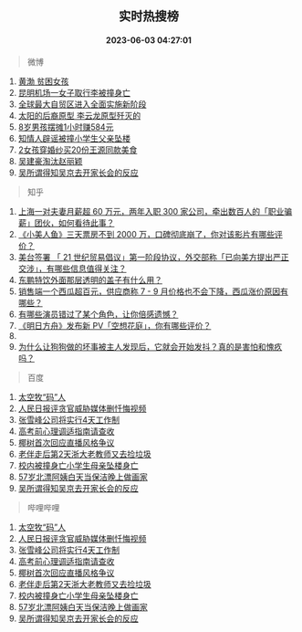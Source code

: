 <div align="center"><h2>实时热搜榜</h2><h4>2023-06-03 04:27:01</h4></div>

> 微博  

1. [黄渤 贫困女孩](https://s.weibo.com/weibo?q=%E9%BB%84%E6%B8%A4%20%E8%B4%AB%E5%9B%B0%E5%A5%B3%E5%AD%A9&t=31&band_rank=1&Refer=top)<br />
2. [昆明机场一女子取行李被撞身亡](https://s.weibo.com/weibo?q=%23%E6%98%86%E6%98%8E%E6%9C%BA%E5%9C%BA%E4%B8%80%E5%A5%B3%E5%AD%90%E5%8F%96%E8%A1%8C%E6%9D%8E%E8%A2%AB%E6%92%9E%E8%BA%AB%E4%BA%A1%23&t=31&band_rank=2&Refer=top)<br />
3. [全球最大自贸区进入全面实施新阶段](https://s.weibo.com/weibo?q=%23%E5%85%A8%E7%90%83%E6%9C%80%E5%A4%A7%E8%87%AA%E8%B4%B8%E5%8C%BA%E8%BF%9B%E5%85%A5%E5%85%A8%E9%9D%A2%E5%AE%9E%E6%96%BD%E6%96%B0%E9%98%B6%E6%AE%B5%23&t=31&band_rank=3&Refer=top)<br />
4. [太阳的后裔原型 李云龙原型歼灭的](https://s.weibo.com/weibo?q=%E5%A4%AA%E9%98%B3%E7%9A%84%E5%90%8E%E8%A3%94%E5%8E%9F%E5%9E%8B%20%E6%9D%8E%E4%BA%91%E9%BE%99%E5%8E%9F%E5%9E%8B%E6%AD%BC%E7%81%AD%E7%9A%84&t=31&band_rank=4&Refer=top)<br />
5. [8岁男孩摆摊1小时赚584元](https://s.weibo.com/weibo?q=%238%E5%B2%81%E7%94%B7%E5%AD%A9%E6%91%86%E6%91%8A1%E5%B0%8F%E6%97%B6%E8%B5%9A584%E5%85%83%23&t=31&band_rank=5&Refer=top)<br />
6. [知情人辟谣被撞小学生父亲坠楼](https://s.weibo.com/weibo?q=%23%E7%9F%A5%E6%83%85%E4%BA%BA%E8%BE%9F%E8%B0%A3%E8%A2%AB%E6%92%9E%E5%B0%8F%E5%AD%A6%E7%94%9F%E7%88%B6%E4%BA%B2%E5%9D%A0%E6%A5%BC%23&t=31&band_rank=6&Refer=top)<br />
7. [2女孩穿婚纱买20份王源同款美食](https://s.weibo.com/weibo?q=%232%E5%A5%B3%E5%AD%A9%E7%A9%BF%E5%A9%9A%E7%BA%B1%E4%B9%B020%E4%BB%BD%E7%8E%8B%E6%BA%90%E5%90%8C%E6%AC%BE%E7%BE%8E%E9%A3%9F%23&t=31&band_rank=7&Refer=top)<br />
8. [吴建豪淘汰赵丽颖](https://s.weibo.com/weibo?q=%23%E5%90%B4%E5%BB%BA%E8%B1%AA%E6%B7%98%E6%B1%B0%E8%B5%B5%E4%B8%BD%E9%A2%96%23&t=31&band_rank=8&Refer=top)<br />
9. [吴所谓得知吴京去开家长会的反应](https://s.weibo.com/weibo?q=%23%E5%90%B4%E6%89%80%E8%B0%93%E5%BE%97%E7%9F%A5%E5%90%B4%E4%BA%AC%E5%8E%BB%E5%BC%80%E5%AE%B6%E9%95%BF%E4%BC%9A%E7%9A%84%E5%8F%8D%E5%BA%94%23&t=31&band_rank=9&Refer=top)<br />

> 知乎  

1. [上海一对夫妻月薪超 60 万元，两年入职 300 家公司，牵出数百人的「职业骗薪」团伙，如何看待此事？](https://www.zhihu.com/question/604403306)<br />
2. [《小美人鱼》三天票房不到 2000 万，口碑彻底崩了，你对该影片有哪些评价？](https://www.zhihu.com/question/603592302)<br />
3. [美台签署 「 21 世纪贸易倡议」第一阶段协议，外交部称「已向美方提出严正交涉」，有哪些信息值得关注？](https://www.zhihu.com/question/604421093)<br />
4. [东鹏特饮外面那层透明的盖子有什么用？](https://www.zhihu.com/question/39324406)<br />
5. [销售端一个西瓜超百元，供应商称 7 - 9 月价格也不会下降，西瓜涨价原因有哪些？](https://www.zhihu.com/question/604403671)<br />
6. [有哪些演员错过了某个角色，让你倍感遗憾？](https://www.zhihu.com/question/41078046)<br />
7. [《明日方舟》发布新 PV「空想花庭」，你有哪些评价？](https://www.zhihu.com/question/604399669)<br />
8. []()<br />
9. [为什么让狗狗做的坏事被主人发现后，它就会开始发抖？真的是害怕和愧疚吗？](https://www.zhihu.com/question/602543843)<br />

> 百度  

1. [太空牧“码”人](https://www.baidu.com/s?wd=%E5%A4%AA%E7%A9%BA%E7%89%A7%E2%80%9C%E7%A0%81%E2%80%9D%E4%BA%BA&sa=fyb_news&rsv_dl=fyb_news)<br />
2. [人民日报评贪官威胁媒体删忏悔视频](https://www.baidu.com/s?wd=%E4%BA%BA%E6%B0%91%E6%97%A5%E6%8A%A5%E8%AF%84%E8%B4%AA%E5%AE%98%E5%A8%81%E8%83%81%E5%AA%92%E4%BD%93%E5%88%A0%E5%BF%8F%E6%82%94%E8%A7%86%E9%A2%91&sa=fyb_news&rsv_dl=fyb_news)<br />
3. [张雪峰公司将实行4天工作制](https://www.baidu.com/s?wd=%E5%BC%A0%E9%9B%AA%E5%B3%B0%E5%85%AC%E5%8F%B8%E5%B0%86%E5%AE%9E%E8%A1%8C4%E5%A4%A9%E5%B7%A5%E4%BD%9C%E5%88%B6&sa=fyb_news&rsv_dl=fyb_news)<br />
4. [高考前心理调适指南请查收](https://www.baidu.com/s?wd=%E9%AB%98%E8%80%83%E5%89%8D%E5%BF%83%E7%90%86%E8%B0%83%E9%80%82%E6%8C%87%E5%8D%97%E8%AF%B7%E6%9F%A5%E6%94%B6&sa=fyb_news&rsv_dl=fyb_news)<br />
5. [椰树首次回应直播风格争议](https://www.baidu.com/s?wd=%E6%A4%B0%E6%A0%91%E9%A6%96%E6%AC%A1%E5%9B%9E%E5%BA%94%E7%9B%B4%E6%92%AD%E9%A3%8E%E6%A0%BC%E4%BA%89%E8%AE%AE&sa=fyb_news&rsv_dl=fyb_news)<br />
6. [老伴走后第2天浙大老教师又去捡垃圾](https://www.baidu.com/s?wd=%E8%80%81%E4%BC%B4%E8%B5%B0%E5%90%8E%E7%AC%AC2%E5%A4%A9%E6%B5%99%E5%A4%A7%E8%80%81%E6%95%99%E5%B8%88%E5%8F%88%E5%8E%BB%E6%8D%A1%E5%9E%83%E5%9C%BE&sa=fyb_news&rsv_dl=fyb_news)<br />
7. [校内被撞身亡小学生母亲坠楼身亡](https://www.baidu.com/s?wd=%E6%A0%A1%E5%86%85%E8%A2%AB%E6%92%9E%E8%BA%AB%E4%BA%A1%E5%B0%8F%E5%AD%A6%E7%94%9F%E6%AF%8D%E4%BA%B2%E5%9D%A0%E6%A5%BC%E8%BA%AB%E4%BA%A1&sa=fyb_news&rsv_dl=fyb_news)<br />
8. [57岁北漂阿姨白天当保洁晚上做画家](https://www.baidu.com/s?wd=57%E5%B2%81%E5%8C%97%E6%BC%82%E9%98%BF%E5%A7%A8%E7%99%BD%E5%A4%A9%E5%BD%93%E4%BF%9D%E6%B4%81%E6%99%9A%E4%B8%8A%E5%81%9A%E7%94%BB%E5%AE%B6&sa=fyb_news&rsv_dl=fyb_news)<br />
9. [吴所谓得知吴京去开家长会的反应](https://www.baidu.com/s?wd=%E5%90%B4%E6%89%80%E8%B0%93%E5%BE%97%E7%9F%A5%E5%90%B4%E4%BA%AC%E5%8E%BB%E5%BC%80%E5%AE%B6%E9%95%BF%E4%BC%9A%E7%9A%84%E5%8F%8D%E5%BA%94&sa=fyb_news&rsv_dl=fyb_news)<br />

> 哔哩哔哩  

1. [太空牧“码”人](https://www.baidu.com/s?wd=%E5%A4%AA%E7%A9%BA%E7%89%A7%E2%80%9C%E7%A0%81%E2%80%9D%E4%BA%BA&sa=fyb_news&rsv_dl=fyb_news)<br />
2. [人民日报评贪官威胁媒体删忏悔视频](https://www.baidu.com/s?wd=%E4%BA%BA%E6%B0%91%E6%97%A5%E6%8A%A5%E8%AF%84%E8%B4%AA%E5%AE%98%E5%A8%81%E8%83%81%E5%AA%92%E4%BD%93%E5%88%A0%E5%BF%8F%E6%82%94%E8%A7%86%E9%A2%91&sa=fyb_news&rsv_dl=fyb_news)<br />
3. [张雪峰公司将实行4天工作制](https://www.baidu.com/s?wd=%E5%BC%A0%E9%9B%AA%E5%B3%B0%E5%85%AC%E5%8F%B8%E5%B0%86%E5%AE%9E%E8%A1%8C4%E5%A4%A9%E5%B7%A5%E4%BD%9C%E5%88%B6&sa=fyb_news&rsv_dl=fyb_news)<br />
4. [高考前心理调适指南请查收](https://www.baidu.com/s?wd=%E9%AB%98%E8%80%83%E5%89%8D%E5%BF%83%E7%90%86%E8%B0%83%E9%80%82%E6%8C%87%E5%8D%97%E8%AF%B7%E6%9F%A5%E6%94%B6&sa=fyb_news&rsv_dl=fyb_news)<br />
5. [椰树首次回应直播风格争议](https://www.baidu.com/s?wd=%E6%A4%B0%E6%A0%91%E9%A6%96%E6%AC%A1%E5%9B%9E%E5%BA%94%E7%9B%B4%E6%92%AD%E9%A3%8E%E6%A0%BC%E4%BA%89%E8%AE%AE&sa=fyb_news&rsv_dl=fyb_news)<br />
6. [老伴走后第2天浙大老教师又去捡垃圾](https://www.baidu.com/s?wd=%E8%80%81%E4%BC%B4%E8%B5%B0%E5%90%8E%E7%AC%AC2%E5%A4%A9%E6%B5%99%E5%A4%A7%E8%80%81%E6%95%99%E5%B8%88%E5%8F%88%E5%8E%BB%E6%8D%A1%E5%9E%83%E5%9C%BE&sa=fyb_news&rsv_dl=fyb_news)<br />
7. [校内被撞身亡小学生母亲坠楼身亡](https://www.baidu.com/s?wd=%E6%A0%A1%E5%86%85%E8%A2%AB%E6%92%9E%E8%BA%AB%E4%BA%A1%E5%B0%8F%E5%AD%A6%E7%94%9F%E6%AF%8D%E4%BA%B2%E5%9D%A0%E6%A5%BC%E8%BA%AB%E4%BA%A1&sa=fyb_news&rsv_dl=fyb_news)<br />
8. [57岁北漂阿姨白天当保洁晚上做画家](https://www.baidu.com/s?wd=57%E5%B2%81%E5%8C%97%E6%BC%82%E9%98%BF%E5%A7%A8%E7%99%BD%E5%A4%A9%E5%BD%93%E4%BF%9D%E6%B4%81%E6%99%9A%E4%B8%8A%E5%81%9A%E7%94%BB%E5%AE%B6&sa=fyb_news&rsv_dl=fyb_news)<br />
9. [吴所谓得知吴京去开家长会的反应](https://www.baidu.com/s?wd=%E5%90%B4%E6%89%80%E8%B0%93%E5%BE%97%E7%9F%A5%E5%90%B4%E4%BA%AC%E5%8E%BB%E5%BC%80%E5%AE%B6%E9%95%BF%E4%BC%9A%E7%9A%84%E5%8F%8D%E5%BA%94&sa=fyb_news&rsv_dl=fyb_news)<br />
